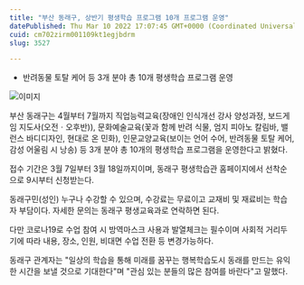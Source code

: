 ```yaml
---
title: "부산 동래구, 상반기 평생학습 프로그램 10개 프로그램 운영"
datePublished: Thu Mar 10 2022 17:07:45 GMT+0000 (Coordinated Universal Time)
cuid: cm702zirm001109kt1egjbdrm
slug: 3527

---
```



- 반려동물 토탈 케어 등 3개 분야 총 10개 평생학습 프로그램 운영

![이미지](https://cdn.hashnode.com/res/hashnode/image/upload/v1739254101445/905dd8db-13dc-49ca-bd5d-976488c512f0.jpeg)

부산 동래구는 4월부터 7월까지 직업능력교육(장애인 인식개선 강사 양성과정, 보드게임 지도사(오전ㆍ오후반)), 문화예술교육(꽃과 함께 반려 식물, 엄지 피아노 칼림바, 밸런스 바디디자인, 현대로 온 민화), 인문교양교육(보이는 언어 수어, 반려동물 토탈 케어, 감성 어울림 시 낭송) 등 3개 분야 총 10개의 평생학습 프로그램을 운영한다고 밝혔다.

접수 기간은 3월 7일부터 3월 18일까지이며, 동래구 평생학습관 홈페이지에서 선착순으로 9시부터 신청받는다.

동래구민(성인) 누구나 수강할 수 있으며, 수강료는 무료이고 교재비 및 재료비는 학습자 부담이다. 자세한 문의는 동래구 평생교육과로 연락하면 된다.

다만 코로나19로 수업 참여 시 방역마스크 사용과 발열체크는 필수이며 사회적 거리두기에 따라 내용, 장소, 인원, 비대면 수업 전환 등 변경가능하다.

동래구 관계자는 "일상의 학습을 통해 미래를 꿈꾸는 행복학습도시 동래를 만드는 유익한 시간을 보낼 것으로 기대한다"며 "관심 있는 분들의 많은 참여를 바란다"고 말했다.